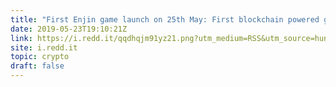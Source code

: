 ```yaml
---
title: "First Enjin game launch on 25th May: First blockchain powered game 'Space Misfits' launching"
date: 2019-05-23T19:10:21Z
link: https://i.redd.it/qqdhqjm91yz21.png?utm_medium=RSS&utm_source=hune
site: i.redd.it
topic: crypto
draft: false
---
```

